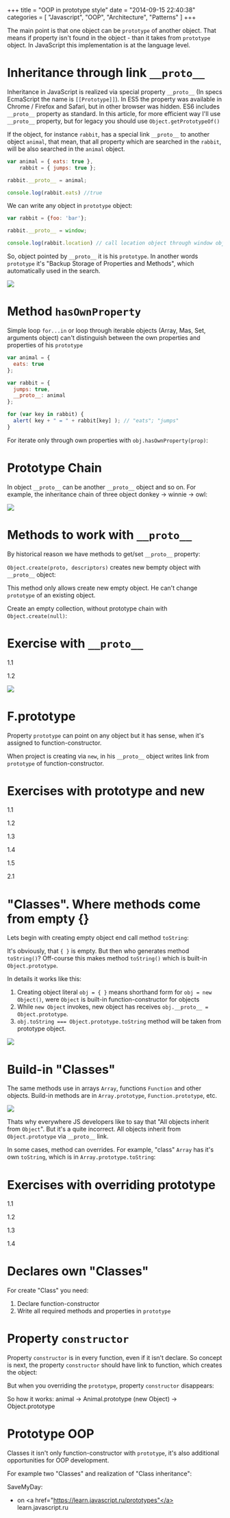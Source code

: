 +++
title = "OOP in prototype style"
date = "2014-09-15 22:40:38"
categories = [
    "Javascript",
    "OOP",
    "Architecture",
    "Patterns"
]
+++

The main point is that one object can be `prototype` of another object. That means if property isn't found in the object - than it takes from `prototype` object. In JavaScript this implementation is at the language level.

<!--more-->

#    Inheritance through link `__proto__`

Inheritance in JavaScript is realized via special property `__proto__` (In specs EcmaScript the name is `[[Prototype]]`). In ES5 the property was available in Chrome / Firefox and Safari, but in other browser was hidden. ES6 includes `__proto__` property as standard. In this article, for more efficient way I'll use `__proto__` property, but for legacy you should use `Object.getPrototypeOf()`

If the object, for instance `rabbit`, has a special link `__proto__` to another object `animal`, that mean, that all property which are searched in the `rabbit`, will be also searched in the `animal` object.

```js
var animal = { eats: true },
    rabbit = { jumps: true };

rabbit.__proto__ = animal;

console.log(rabbit.eats) //true
```

We can write any object in `prototype` object:

```js
var rabbit = {foo: 'bar'};

rabbit.__proto__ = window;

console.log(rabbit.location) // call location object through window object
```

So, object pointed by `__proto__` it is his `prototype`. In another words `prototype` it's "Backup Storage of Properties and Methods", which automatically used in the search.

![](/images/posts/OOP-in-prototype-style/img1.png)

#    Method `hasOwnProperty`

Simple loop `for...in` or loop through iterable objects (Array, Mas, Set, arguments object) can't distinguish between the own properties and properties of his `prototype`

```js
var animal = {
  eats: true
};

var rabbit = {
  jumps: true,
  __proto__: animal
};

for (var key in rabbit) {
  alert( key + " = " + rabbit[key] ); // "eats"; "jumps"
}
```

For iterate only through own properties with `obj.hasOwnProperty(prop)`:

<script src="https://gist.github.com/qetr1ck-op/f69804da0f8a16a29f79.js"></script>

#    Prototype Chain

In object `__proto__` can be another `__proto__` object and so on. For example, the inheritance chain of three object donkey -> winnie -> owl:

<script src="https://gist.github.com/qetr1ck-op/d57b779a057e164bf1d2.js"></script>

![](/images/posts/OOP-in-prototype-style/img2.png)

#    Methods to work with `__proto__`

By historical reason we have methods to get/set `__proto__` property:

<script src="https://gist.github.com/qetr1ck-op/54c9dbea765318e4a2c2.js"></script>

`Object.create(proto, descriptors)` creates new bempty object with `__proto__` object:

<script src="https://gist.github.com/qetr1ck-op/970d7c61bf7452fd8b5e.js"></script>

This method only allows create new empty object. He can't change `prototype` of an existing object.

Create an empty collection, without prototype chain with `Object.create(null)`:

<script src="https://gist.github.com/qetr1ck-op/99be3a7345429941c2eb.js"></script>

#    Exercise with `__proto__`

1.1
<script src="https://gist.github.com/qetr1ck-op/d20e3a520e4dc06a5f63.js"></script>

1.2
<script src="https://gist.github.com/qetr1ck-op/32ce09bfa0ca65d5346d.js"></script>

![](/img3.png)

#    F.prototype

Property `prototype` can point on any object but it has sense, when it's assigned to function-constructor.

When project is creating via `new`, in his `__proto__` object writes link from `prototype` of function-constructor.

<script src="https://gist.github.com/qetr1ck-op/c4ac921c558015b4a481.js"></script>

#    Exercises with prototype and new

1.1

<script src="https://gist.github.com/qetr1ck-op/079e4c21baa262ca5f44.js"></script>

1.2

<script src="https://gist.github.com/qetr1ck-op/340acc108182399dbd38.js"></script>

1.3

<script src="https://gist.github.com/qetr1ck-op/275f8d2485c73f3a365a.js"></script>

1.4

<script src="https://gist.github.com/qetr1ck-op/9b042fd1294bb8529477.js"></script>

1.5

<script src="https://gist.github.com/qetr1ck-op/36a799bfd94038ea3a88.js"></script>

2.1

<script src="https://gist.github.com/qetr1ck-op/aadce099bb5b8ddf7a02.js"></script>

<!--  -->

#    "Classes". Where methods come from empty {}

Lets begin with creating empty object end call method `toString`:

<script src="https://gist.github.com/qetr1ck-op/d0902bca8a134b7c101f.js"></script>

It's obviously, that `{ }` is empty. But then who generates method `toString()`? Off-course this makes method `toString()` which is built-in `Object.prototype`.

In details it works like this:

1.  Creating object literal `obj = { }` means shorthand form for `obj = new Object()`, were `Object` is built-in function-constructor for objects
2.  While `new Object` invokes, new object has receives `obj.__proto__ = Object.prototype`.
3.  `obj.toString === Object.prototype.toString` method will be taken from prototype object.

![](/images/posts/OOP-in-prototype-style/img4.png)

#    Build-in "Classes"

The same methods use in arrays `Array`, functions `Function` and other objects. Build-in methods are in `Array.prototype`, `Function.prototype`, etc.

![](/images/posts/OOP-in-prototype-style/img5.png)

Thats why everywhere JS developers like to say that "All objects inherit from `Object`". But it's a quite incorrect. All objects inherit from `Object.prototype` via `__proto__` link.

In some cases, method can overrides. For example, "class" `Array` has it's own `toString`, which is in `Array.prototype.toString`:

<script src="https://gist.github.com/qetr1ck-op/823a2dfdf760938c91fd.js"></script>

#    Exercises with overriding prototype

1.1

<script src="https://gist.github.com/qetr1ck-op/df77c34e3efec24039e6.js"></script>

1.2

<script src="https://gist.github.com/qetr1ck-op/188c0afa47da9b036b73.js"></script>

1.3

<script src="https://gist.github.com/qetr1ck-op/e733ebd38e35616ed565.js"></script>

1.4

<script src="https://gist.github.com/qetr1ck-op/a292315fd0ddd6477827.js"></script>

#    Declares own "Classes"

For create "Class" you need:

1.  Declare function-constructor
2.  Write all required methods and properties in `prototype`

<script src="https://gist.github.com/qetr1ck-op/fde34608e4532f82d166.js"></script>

#    Property `constructor`

Property `constructor` is in every function, even if it isn't declare. So concept is next, the property `constructor` should have link to function, which creates the object:

<script src="https://gist.github.com/qetr1ck-op/02ee2ee811e78b50274c.js"></script>

But when you overriding the `prototype`, property `constructor` disappears:

<script src="https://gist.github.com/qetr1ck-op/c43b5a7d1ec3afd701af.js"></script>

So how it works: animal -> Animal.prototype (new Object) -> Object.prototype

#    Prototype OOP

Classes it isn't only function-constructor with `prototype`, it's also additional opportunities for OOP development.

For example two "Classes" and realization of "Class inheritance":

<script src="https://gist.github.com/qetr1ck-op/4aed9017910b8e0d2c39.js"></script>

SaveMyDay:

*   on <a href="https://learn.javascript.ru/prototypes"</a> learn.javascript.ru